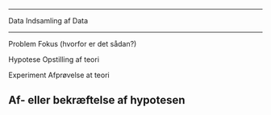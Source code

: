   -----------------------------------------------------------------------
  Data                               Indsamling af Data
  ---------------------------------- ------------------------------------
  Problem                            Fokus (hvorfor er det sådan?)

  Hypotese                           Opstilling af teori

  Experiment                         Afprøvelse at teori

  Af- eller bekræftelse af hypotesen 
  -----------------------------------------------------------------------
